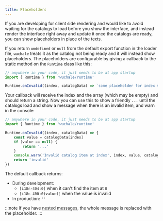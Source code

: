 ```yaml
---
title: Placeholders
---
```


If you are developing for client side rendering and would like to avoid waiting
for the catalogs to load before you show the interface, and instead render the
interface right away and update it once the catalogs are ready, you can show
placeholders in place of the texts.

If you return `undefined` or `null` from the default export function in the
loader file, `wuchale` treats it as the catalog not being ready and it will
instead show placeholders. The placeholders are configurable by giving a
callback to the static method on the `Runtime` class like this:

```js
// anywhere in your code, it just needs to be at app startup
import { Runtime } from 'wuchale/runtime'

Runtime.onInvalid((index, catalogData) => `some placeholder for index ${index}`)
```

Your callback will receive the index and the array (which may be empty) and
should return a string. Now you can use this to show a friendly `...` until the
catalogs load and show a message when there is an invalid item, and warn in the
console:

```js
// anywhere in your code, it just needs to be at app startup
import { Runtime } from 'wuchale/runtime'

Runtime.onInvalid((index, catalogData) => {
    const value = catalogData[index]
    if (value == null) {
        return '...'
    }
    console.warn('Invalid catalog item at index', index, value, catalogData)
    return 'invalid'
})
```

The default callback returns:

- During development:
    - `[i18n-404:0]` when it can't find the item at `0`
    - `[i18n-400:0(value)]` when the value is invalid
- In production: `''`

:::note
If you have [nested messages](/guides/nested), the whole message is replaced
with the placeholder.
:::
